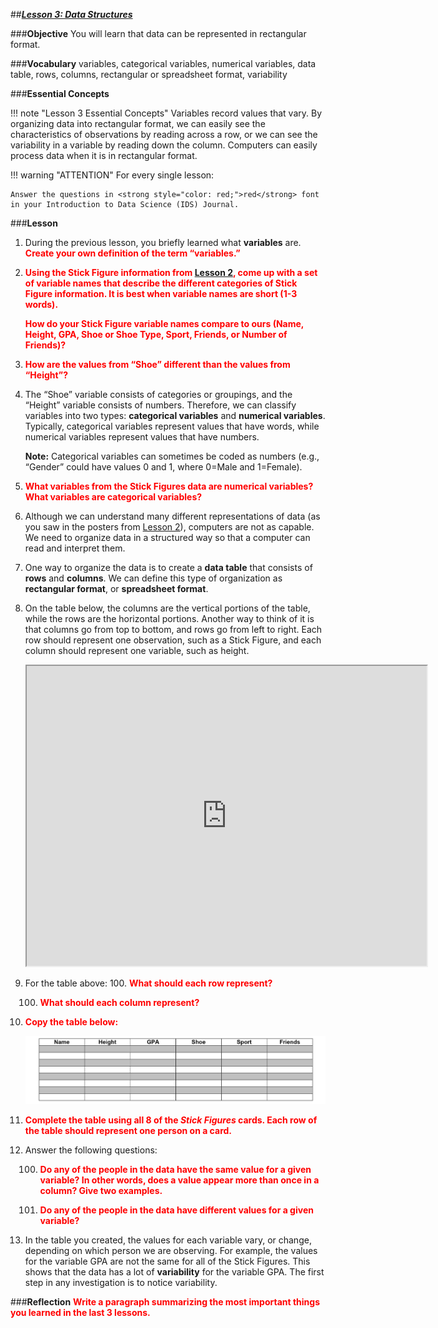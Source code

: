##***<u>Lesson 3: Data Structures</u>***

###**Objective**
You will learn that data can be represented in rectangular format.

###**Vocabulary**
variables, categorical variables, numerical variables, data table, rows, columns, rectangular or spreadsheet format,
variability

###**Essential Concepts**

!!! note "Lesson 3 Essential Concepts"
    Variables record values that vary. By organizing data into rectangular format, we
    can easily see the characteristics of observations by reading across a row, or we can see the variability in
    a variable by reading down the column. Computers can easily process data when it is in rectangular format.

!!! warning "ATTENTION"
    For every single lesson:
    
    Answer the questions in <strong style="color: red;">red</strong> font in your Introduction to Data Science (IDS) Journal.

###**Lesson**

1. During the previous lesson, you briefly learned what **variables** are. <strong style="color: red;">Create your own definition of the term “variables.”</strong>

2. <strong style="color: red;">Using the Stick Figure information from [Lesson 2](lesson2.md), come up with a set of
variable names that describe the different categories of Stick Figure information. It is best when
variable names are short (1-3 words).</strong> 

    <strong style="color: red;">How do your Stick Figure variable names compare to ours (Name, Height, GPA, Shoe or Shoe Type, Sport, Friends, or Number of Friends)?</strong>

3. <strong style="color: red;">How are the values from “Shoe” different than the values from “Height”?</strong>

4. The “Shoe” variable consists of categories or groupings, and the
“Height” variable consists of numbers. Therefore, we can classify variables into two types:
**categorical variables** and **numerical variables**. Typically, categorical variables represent
values that have words, while numerical variables represent values that have numbers.

    **Note:** Categorical variables can sometimes be coded as numbers (e.g., “Gender” could have
    values 0 and 1, where 0=Male and 1=Female).

5. <strong style="color: red;">What variables from the Stick Figures data are numerical variables? What variables are categorical variables?</strong>

6. Although we can understand many different representations of data (as you saw in
the posters from [Lesson 2](lesson2.md)), computers are not as capable. We need to organize data in a
structured way so that a computer can read and interpret them.

7. One way to organize the data is to create a **data table** that consists of **rows** and **columns**. We
can define this type of organization as **rectangular format**, or **spreadsheet format**.

8. On the table below, the columns are the
vertical portions of the table, while the rows are the horizontal portions. Another way to think of it
is that columns go from top to bottom, and rows go from left to right. Each row should represent one observation, such as a Stick Figure, and each column should represent one variable, such as height.

    <iframe src="https://drive.google.com/file/d/19UxmrgCTQUMErpMVlD_anSw3_hi4Sqam/preview" width="640" height="480"></iframe>

9. For the table above:
    100. <strong style="color: red;">What should each row represent?</strong>

    100. <strong style="color: red;">What should each column represent?</strong>

10. <strong style="color: red;">Copy the table below:</strong>

    <img src="../../img/10310.png" />

11. <strong style="color: red;">Complete the table using all 8 of the *Stick Figures* cards. Each row
of the table should represent one person on a card.</strong>

12. Answer the following questions:

    100. <strong style="color: red;">Do any of the people in the data have the same value for a given variable? In other words,
    does a value appear more than once in a column? Give two examples.</strong>
 
    100. <strong style="color: red;">Do any of the people in the data have different values for a given variable?</strong>

13. In the table you created, the values for each variable vary, or change, depending on which person we are observing.  For example, the values for the variable GPA are not the same for all of the Stick Figures.  This shows that the data has a lot of **variability** for the variable GPA. The first step in any investigation is to notice variability.

###**Reflection**
<strong style="color: red;"> Write a paragraph summarizing the most important things you learned in the last 3 lessons. </strong>